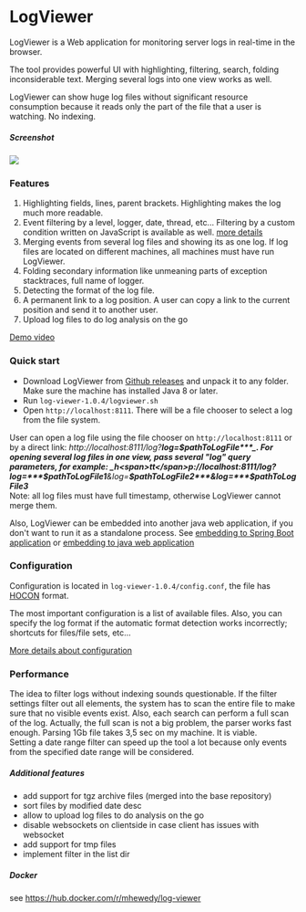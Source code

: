 # LogViewer

LogViewer is a Web application for monitoring server logs in real-time in the browser.

The tool provides powerful UI with highlighting, filtering, search, folding inconsiderable text. Merging several logs into one view works as well.
 
LogViewer can show huge log files without significant resource consumption because it reads only the part of the file that a user is watching.
No indexing.

##### Screenshot
![](_docs/screenshot.png)

### Features

1. Highlighting fields, lines, parent brackets. Highlighting makes the log much more readable.
1. Event filtering by a level, logger, date, thread, etc... Filtering by a custom condition written on JavaScript is available as well.
   [more details](_docs/filters.md)
1. Merging events from several log files and showing its as one log. If log files are located on different
machines, all machines must have run LogViewer.
1. Folding secondary information like unmeaning parts of exception stacktraces, full name of logger.
1. Detecting the format of the log file.
1. A permanent link to a log position. A user can copy a link to the current position and send it to another user.
1. Upload log files to do log analysis on the go

[Demo video](https://www.youtube.com/watch?v=OE7nAiNX07Q)

### Quick start

- Download LogViewer from [Github releases](https://github.com/sevdokimov/log-viewer/releases) and unpack it to any folder.
  Make sure the machine has installed Java 8 or later.
- Run `log-viewer-1.0.4/logviewer.sh`
- Open `http://localhost:8111`. There will be a file chooser to select a log from the file system.

User can open a log file using the file chooser on `http://localhost:8111` or by a direct link: _h<span>t</span>tp://localhost:8111/log?***log=$pathToLogFile***_. For opening several log files in one view, 
pass several "log" query parameters, for example: _h<span>tt</span>p://localhost:8111/log?log=***$pathToLogFile1***&log=***$pathToLogFile2***&log=***$pathToLogFile3***_<br>
Note: all log files must have full timestamp, otherwise LogViewer cannot merge them.

Also, LogViewer can be embedded into another java web application, if you don't want to run it as a standalone process.
See [embedding to Spring Boot application](_docs/embadded-spring-boot.md) or [embedding to java web application](_docs/embadded.md)

### Configuration

Configuration is located in `log-viewer-1.0.4/config.conf`, the file has [HOCON](https://github.com/lightbend/config)
format. 

The most important configuration is a list of available files. Also, you can specify the log format if the automatic format 
detection works incorrectly; shortcuts for files/file sets, etc...

[More details about configuration](_docs/configuration.md)

### Performance
The idea to filter logs without indexing sounds questionable. If the filter settings filter out all elements,
the system has to scan the entire file to make sure that no visible events exist. Also, each search can perform a full scan of the log.
Actually, the full scan is not a big problem, the parser works fast enough. Parsing 1Gb file takes 3,5 sec on my machine. It is viable.<br>
Setting a date range filter can speed up the tool a lot because only events from the specified date range will be considered.

##### Additional features
- add support for tgz archive files (merged into the base repository)
- sort files by modified date desc 
- allow to upload log files to do analysis on the go
- disable websockets on clientside in case client has issues with websocket
- add support for tmp files
- implement filter in the list dir

##### Docker
see https://hub.docker.com/r/mhewedy/log-viewer

